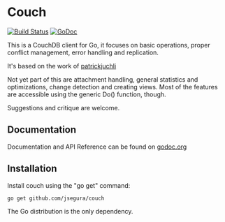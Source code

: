 # Couch
[![Build Status](https://travis-ci.org/jsegura/couch.svg)](https://travis-ci.org/jsegura/couch) [![GoDoc](https://godoc.org/github.com/jsegura/couch?status.svg)](http://godoc.org/github.com/jsegura/couch)

This is a CouchDB client for Go, it focuses on basic operations, proper conflict management, error handling and replication.

It's based on the work of
[patrickjuchli](https://github.com/patricjuckli/couch)

Not yet part of this are attachment handling, general statistics and optimizations, change detection and creating views. Most of the features are accessible using the generic Do() function, though.

Suggestions and critique are welcome.

## Documentation

Documentation and API Reference can be found on [godoc.org](http://godoc.org/github.com/jsegura/couch)

## Installation

Install couch using the "go get" command:

    go get github.com/jsegura/couch

The Go distribution is the only dependency.
